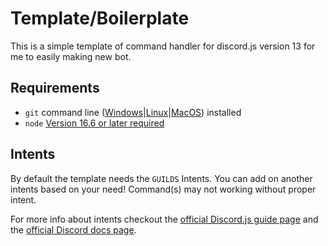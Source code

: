 # Template/Boilerplate
This is a simple template of command handler for discord.js version 13 for me to easily making new bot.

## Requirements

- `git` command line ([Windows](https://git-scm.com/download/win)|[Linux](https://git-scm.com/book/en/v2/Getting-Started-Installing-Git)|[MacOS](https://git-scm.com/download/mac)) installed
 - `node` [Version 16.6 or later required](https://nodejs.org)


## Intents

By default the template needs the `GUILDS` Intents. You can add on another intents based on your need!
Command(s) may not working without proper intent.

For more info about intents checkout the [official Discord.js guide page](https://discordjs.guide/popular-topics/intents.html) and the [official Discord docs page](https://discord.com/developers/docs/topics/gateway#gateway-intents).

